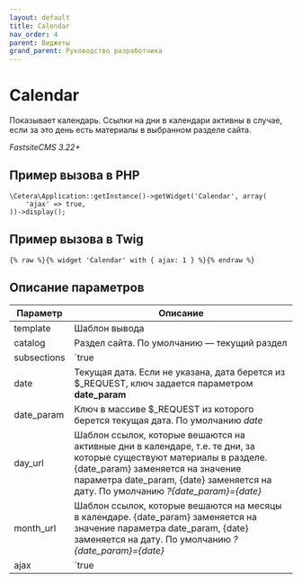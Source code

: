 ```yaml
---
layout: default
title: Calendar
nav_order: 4
parent: Виджеты
grand_parent: Руководство разработчика
---
```


# Calendar

Показывает календарь. Ссылки на дни в календари активны в случае, если за это день есть материалы в выбранном разделе сайта.

*FastsiteCMS 3.22+*

## Пример вызова в PHP

	\Cetera\Application::getInstance()->getWidget('Calendar', array(
	    'ajax' => true,
	))->display();
 
## Пример вызова в Twig

	{% raw %}{% widget 'Calendar' with { ajax: 1 } %}{% endraw %}

## Описание параметров

Параметр | Описание
---|---
template|Шаблон вывода
catalog|Раздел сайта. По умолчанию —  текущий раздел
subsections|`true|false` Проверять подразделы. По умолчанию *true*
date|Текущая дата. Если не указана, дата берется из $_REQUEST, ключ задается параметром **date_param**
date_param|Ключ в массиве $_REQUEST из которого берется текущая дата. По умолчанию *date*
day_url|Шаблон ссылок, которые вешаются на активные дни в календаре, т.е. те дни, за которые существуют материалы в разделе. {date_param} заменяется на значение параметра date_param, {date} заменяется на дату. По умолчанию *?{date_param}={date}*
month_url|Шаблон ссылок, которые вешаются на месяцы в календаре. {date_param} заменяется на значение параметра date_param, {date} заменяется на дату. По умолчанию *?{date_param}={date}*
ajax|`true|false` AJAX-режим: переключение месяцев без перезагрузки . По умолчанию *false*